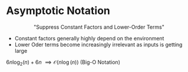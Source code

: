 # Asymptotic Notation
$$\text{"Suppress Constant Factors and Lower-Order Terms"}$$
- Constant factors generally highly depend on the environment
- Lower Oder terms become increasingly irrelevant as inputs is getting large

$6n\log_{2}(n)+6n$
 $\implies \mathcal{O}(n\log(n))$ (Big-O Notation)

